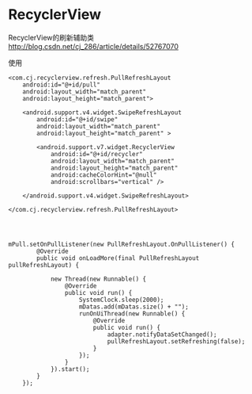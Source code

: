 # RecyclerView
RecyclerView的刷新辅助类 http://blog.csdn.net/cj_286/article/details/52767070

使用

    <com.cj.recyclerview.refresh.PullRefreshLayout
        android:id="@+id/pull"
        android:layout_width="match_parent"
        android:layout_height="match_parent">

        <android.support.v4.widget.SwipeRefreshLayout
            android:id="@+id/swipe"
            android:layout_width="match_parent"
            android:layout_height="match_parent" >

            <android.support.v7.widget.RecyclerView
                android:id="@+id/recycler"
                android:layout_width="match_parent"
                android:layout_height="match_parent"
                android:cacheColorHint="@null"
                android:scrollbars="vertical" />

        </android.support.v4.widget.SwipeRefreshLayout>

    </com.cj.recyclerview.refresh.PullRefreshLayout>
    
    
    
    
    mPull.setOnPullListener(new PullRefreshLayout.OnPullListener() {
            @Override
            public void onLoadMore(final PullRefreshLayout pullRefreshLayout) {

                new Thread(new Runnable() {
                    @Override
                    public void run() {
                        SystemClock.sleep(2000);
                        mDatas.add(mDatas.size() + "");
                        runOnUiThread(new Runnable() {
                            @Override
                            public void run() {
                                adapter.notifyDataSetChanged();
                                pullRefreshLayout.setRefreshing(false);
                            }
                        });
                    }
                }).start();
            }
        });
